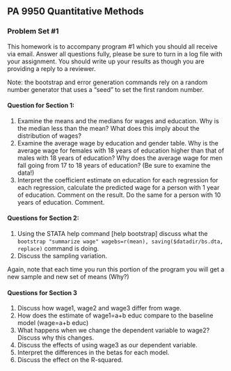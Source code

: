 ## PA 9950 Quantitative Methods

### Problem Set \#1

This homework is to accompany program \#1 which you should all receive via email. Answer all questions fully, please be sure to turn in a log file with your assignment. You should write up your results as though you are providing a reply to a reviewer.

Note: the bootstrap and error generation commands rely on a random number generator that uses a “seed” to set the first random number.

#### Question for Section 1:

1.	Examine the means and the medians for wages and education. Why is the median less than the mean? What does this imply about the distribution of wages?
2.	Examine the average wage by education and gender table. Why is the average wage for females with 18 years of education higher than that of males with 18 years of education? Why does the average wage for men fall going from 17 to 18 years of education? (Be sure to examine the data!)
3.	Interpret the coefficient estimate on education for each regression for each regression, calculate the predicted wage for a person with 1 year of education. Comment on the result. Do the same for a person with 10 years of education. Comment.

#### Questions for Section 2:

1.	Using the STATA help command [help bootstrap] discuss what the ```bootstrap "summarize wage" wagebs=r(mean), saving($datadir/bs.dta, replace)```	command is doing.
2.	Discuss the sampling variation.

Again, note that each time you run this portion of the program you will get a new sample and new set of means (Why?)

#### Questions for Section 3

1.	Discuss how wage1, wage2 and wage3 differ from wage.
2.	How does the estimate of wage1=a+b educ compare to the baseline model (wage=a+b educ)
3.	What happens when we change the dependent variable to wage2? Discuss why this changes.
4.	Discuss the effects of using wage3 as our dependent variable.
5.	Interpret the differences in the betas for each model.
6.	Discuss the effect on the R-squared.
